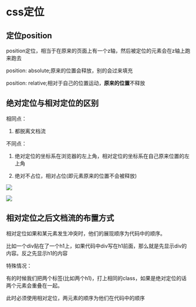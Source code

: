 # css定位
## 定位position

position定位，相当于在原来的页面上有一个z轴，然后被定位的元素会在z轴上跑来跑去

position: absolute;原来的位置会释放，别的会过来填充

position: relative;相对于自己的位置运动，**原来的位置**不释放

## 绝对定位与相对定位的区别

相同点：

1. 都脱离文档流

不同点：

1. 绝对定位的坐标系在浏览器的左上角，相对定位的坐标系在自己原来位置的左上角

2. 绝对不占位，相对占位(即元素原来的位置不会被释放)


![](http://cdn.attack204.com/20200912193100.png)

![](http://cdn.attack204.com/20200912193158.png)

  
  ## 相对定位之后文档流的布置方式

相对定位如果和某元素发生冲突时，他们的展现顺序为代码中的顺序。

比如一个div贴在了一个h1上，如果代码中div写在h1前面，那么就是先显示div的内容。反之先显示h1的内容

特殊情况：

有的时候我们把两个标签(比如两个h1)，打上相同的class，如果是绝对定位的话两个元素会重叠在一起。

此时必须使用相对定位，两元素的顺序为他们在代码中的顺序



